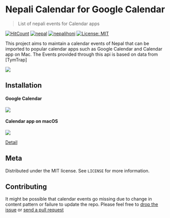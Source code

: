 # Nepali Calendar for Google Calendar
> List of nepali events for Calendar apps

[![HitCount][hits-image]][hits-url]
[![nepal][made-in-Nepal]][repo-url]
[![nepalihoni][Nepali-ho-ni]][repo-url]
[![License: MIT](https://img.shields.io/badge/License-MIT-yellow.svg)](https://opensource.org/licenses/MIT)



This project aims to maintain a calendar events of Nepal that can be imported to popular calendar apps such as Google Calendar and Calendar app on Mac.
The Events provided through this api is based on data from [TymTrap]

![](assets/example.png)

## Installation

#### Google Calendar
![](assets/google-calendar.gif)


#### Calendar app on macOS
![](assets/mac-calendar.gif)

[Detail](http://shresthasushil.com.np/NepaliEvents/)

## Meta

Distributed under the MIT license. See ``LICENSE`` for more information.


## Contributing
It might be possible that calendar events go missing due to change in content pattern or failure to update the repo. Please feel free to [drop the issue](https://github.com/SushilShrestha/NepaliEvents/issues) or [send a pull request](https://github.com/SushilShrestha/NepaliEvents/pulls)

<!-- Markdown link & img dfn's -->

[repo-url]: https://github.com/SushilShrestha/NepaliEvents
[hits-image]: http://hits.dwyl.com/SushilShrestha/NepaliEvents.svg
[hits-url]: http://hits.dwyl.com/SushilShrestha/NepaliEvents
[made-in-nepal]: https://img.shields.io/badge/Made%20in-Nepal🇳🇵-green
[Nepali-ho-ni]: https://img.shields.io/badge/%20Nepali%20ho%20ni-garcha-green
